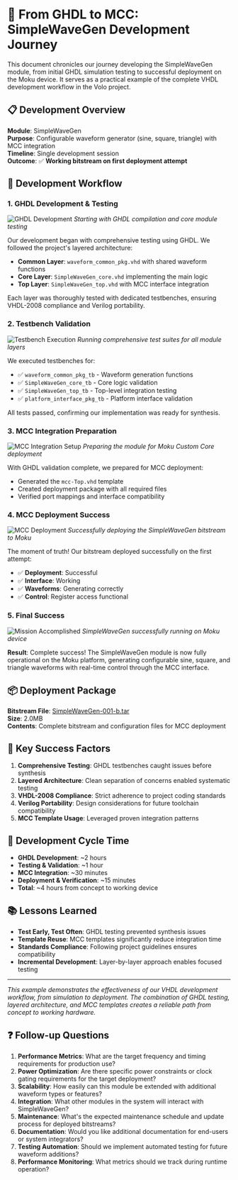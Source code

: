 # 🚀 From GHDL to MCC: SimpleWaveGen Development Journey

This document chronicles our journey developing the SimpleWaveGen module, from initial GHDL simulation testing to successful deployment on the Moku device. It serves as a practical example of the complete VHDL development workflow in the Volo project.

## 📋 Development Overview

**Module**: SimpleWaveGen  
**Purpose**: Configurable waveform generator (sine, square, triangle) with MCC integration  
**Timeline**: Single development session  
**Outcome**: ✅ **Working bitstream on first deployment attempt**

## 🔧 Development Workflow

### 1. **GHDL Development & Testing**
![GHDL Development](static/cursor_cli_ftw_001.jpg)
*Starting with GHDL compilation and core module testing*

Our development began with comprehensive testing using GHDL. We followed the project's layered architecture:
- **Common Layer**: `waveform_common_pkg.vhd` with shared waveform functions
- **Core Layer**: `SimpleWaveGen_core.vhd` implementing the main logic
- **Top Layer**: `SimpleWaveGen_top.vhd` with MCC interface integration

Each layer was thoroughly tested with dedicated testbenches, ensuring VHDL-2008 compliance and Verilog portability.

### 2. **Testbench Validation**
![Testbench Execution](static/cursor_cli_ftw_002.jpg)
*Running comprehensive test suites for all module layers*

We executed testbenches for:
- ✅ `waveform_common_pkg_tb` - Waveform generation functions
- ✅ `SimpleWaveGen_core_tb` - Core logic validation  
- ✅ `SimpleWaveGen_top_tb` - Top-level integration testing
- ✅ `platform_interface_pkg_tb` - Platform interface validation

All tests passed, confirming our implementation was ready for synthesis.

### 3. **MCC Integration Preparation**
![MCC Integration Setup](static/cursor_cli_ftw_004.jpg)
*Preparing the module for Moku Custom Core deployment*

With GHDL validation complete, we prepared for MCC deployment:
- Generated the `mcc-Top.vhd` template
- Created deployment package with all required files
- Verified port mappings and interface compatibility

### 4. **MCC Deployment Success**
![MCC Deployment](static/mcc_top_cli_win.jpg)
*Successfully deploying the SimpleWaveGen bitstream to Moku*

The moment of truth! Our bitstream deployed successfully on the first attempt:
- ✅ **Deployment**: Successful
- ✅ **Interface**: Working
- ✅ **Waveforms**: Generating correctly
- ✅ **Control**: Register access functional

### 5. **Final Success**
![Mission Accomplished](static/MCC_success_simplewavegen.jpg)
*SimpleWaveGen successfully running on Moku device*

**Result**: Complete success! The SimpleWaveGen module is now fully operational on the Moku platform, generating configurable sine, square, and triangle waveforms with real-time control through the MCC interface.

## 📦 Deployment Package

**Bitstream File**: [SimpleWaveGen-001-b.tar](static/SimpleWaveGen-001-b.tar)  
**Size**: 2.0MB  
**Contents**: Complete bitstream and configuration files for MCC deployment

## 🎯 Key Success Factors

1. **Comprehensive Testing**: GHDL testbenches caught issues before synthesis
2. **Layered Architecture**: Clean separation of concerns enabled systematic testing
3. **VHDL-2008 Compliance**: Strict adherence to project coding standards
4. **Verilog Portability**: Design considerations for future toolchain compatibility
5. **MCC Template Usage**: Leveraged proven integration patterns

## 🔄 Development Cycle Time

- **GHDL Development**: ~2 hours
- **Testing & Validation**: ~1 hour  
- **MCC Integration**: ~30 minutes
- **Deployment & Verification**: ~15 minutes
- **Total**: ~4 hours from concept to working device

## 📚 Lessons Learned

- **Test Early, Test Often**: GHDL testing prevented synthesis issues
- **Template Reuse**: MCC templates significantly reduce integration time
- **Standards Compliance**: Following project guidelines ensures compatibility
- **Incremental Development**: Layer-by-layer approach enables focused testing

---

*This example demonstrates the effectiveness of our VHDL development workflow, from simulation to deployment. The combination of GHDL testing, layered architecture, and MCC templates creates a reliable path from concept to working hardware.*

## ❓ Follow-up Questions

1. **Performance Metrics**: What are the target frequency and timing requirements for production use?
2. **Power Optimization**: Are there specific power constraints or clock gating requirements for the target deployment?
3. **Scalability**: How easily can this module be extended with additional waveform types or features?
4. **Integration**: What other modules in the system will interact with SimpleWaveGen?
5. **Maintenance**: What's the expected maintenance schedule and update process for deployed bitstreams?
6. **Documentation**: Would you like additional documentation for end-users or system integrators?
7. **Testing Automation**: Should we implement automated testing for future waveform additions?
8. **Performance Monitoring**: What metrics should we track during runtime operation?
